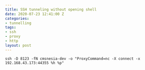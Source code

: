 ```yaml
---
title: SSH tunneling without opening shell
date: 2020-07-23 12:41:00 Z
categories:
- tunnelling
tags:
- ssh
- proxy
- http
layout: post
---
```


`ssh -D 8123 -fN cmsnesia-dev -o "ProxyCommand=nc -X connect -x 192.168.43.173:44355 %h %p"`
